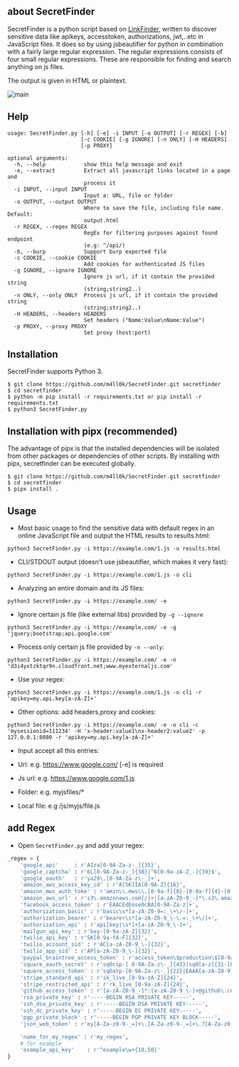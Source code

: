 
## about SecretFinder

SecretFinder is a python script based on [LinkFinder](https://github.com/GerbenJavado/LinkFinder), written to discover sensitive data like apikeys, accesstoken, authorizations, jwt,..etc in JavaScript files. It does so by using jsbeautifier for python in combination with a fairly large regular expression. The regular expressions consists of four small regular expressions. These are responsible for finding and search anything on js files.

The output is given in HTML or plaintext.

![main](https://i.imgur.com/D7MT2KL.png)



## Help

```
usage: SecretFinder.py [-h] [-e] -i INPUT [-o OUTPUT] [-r REGEX] [-b]
                       [-c COOKIE] [-g IGNORE] [-n ONLY] [-H HEADERS]
                       [-p PROXY]

optional arguments:
  -h, --help            show this help message and exit
  -e, --extract         Extract all javascript links located in a page and
                        process it
  -i INPUT, --input INPUT
                        Input a: URL, file or folder
  -o OUTPUT, --output OUTPUT
                        Where to save the file, including file name. Default:
                        output.html
  -r REGEX, --regex REGEX
                        RegEx for filtering purposes against found endpoint
                        (e.g: ^/api/)
  -b, --burp            Support burp exported file
  -c COOKIE, --cookie COOKIE
                        Add cookies for authenticated JS files
  -g IGNORE, --ignore IGNORE
                        Ignore js url, if it contain the provided string
                        (string;string2..)
  -n ONLY, --only ONLY  Process js url, if it contain the provided string
                        (string;string2..)
  -H HEADERS, --headers HEADERS
                        Set headers ("Name:Value\nName:Value")
  -p PROXY, --proxy PROXY
                        Set proxy (host:port)

```

## Installation

SecretFinder supports Python 3.

```
$ git clone https://github.com/m4ll0k/SecretFinder.git secretfinder
$ cd secretfinder
$ python -m pip install -r requirements.txt or pip install -r requirements.txt
$ python3 SecretFinder.py
```

## Installation with pipx (recommended)

The advantage of pipx is that the installed dependencies will be isolated from other packages or dependencies of other scripts.
By installing with pipx, secretfinder can be executed globally.

```
$ git clone https://github.com/m4ll0k/SecretFinder.git secretfinder
$ cd secretfinder
$ pipx install .
```

## Usage

- Most basic usage to find the sensitive data with default regex in an online JavaScript file and output the HTML results to results.html:

`python3 SecretFinder.py -i https://example.com/1.js -o results.html`

- CLI/STDOUT output (doesn't use jsbeautifier, which makes it very fast):

`python3 SecretFinder.py -i https://example.com/1.js -o cli`

- Analyzing an entire domain and its JS files:

`python3 SecretFinder.py -i https://example.com/ -e`

- Ignore certain js file (like external libs) provided by `-g --ignore`

`python3 SecretFinder.py -i https://example.com/ -e -g 'jquery;bootstrap;api.google.com'`

- Process only certain js file provided by `-n --only`:

`python3 SecretFinder.py -i https://example.com/ -e -n 'd3i4yxtzktqr9n.cloudfront.net;www.myexternaljs.com'`

- Use your regex:

`python3 SecretFinder.py -i https://example.com/1.js -o cli -r 'apikey=my.api.key[a-zA-Z]+'`

- Other options: add headers,proxy and cookies:

``python3 SecretFinder.py -i https://example.com/ -e -o cli -c 'mysessionid=111234' -H 'x-header:value1\nx-header2:value2' -p 127.0.0.1:8080 -r 'apikey=my.api.key[a-zA-Z]+'``

- Input accept all this entries:

 - Url: e.g. https://www.google.com/ [-e] is required
 - Js url: e.g. https://www.google.com/1.js
 - Folder: e.g. myjsfiles/*
 - Local file: e.g /js/myjs/file.js




## add Regex

- Open `SecretFinder.py` and add your regex:

```py
_regex = {
    'google_api'     : r'AIza[0-9A-Za-z-_]{35}',
    'google_captcha' : r'6L[0-9A-Za-z-_]{38}|^6[0-9a-zA-Z_-]{39}$',
    'google_oauth'   : r'ya29\.[0-9A-Za-z\-_]+',
    'amazon_aws_access_key_id' : r'A[SK]IA[0-9A-Z]{16}',
    'amazon_mws_auth_toke' : r'amzn\\.mws\\.[0-9a-f]{8}-[0-9a-f]{4}-[0-9a-f]{4}-[0-9a-f]{4}-[0-9a-f]{12}',
    'amazon_aws_url' : r's3\.amazonaws.com[/]+|[a-zA-Z0-9_-]*\.s3\.amazonaws.com',
    'facebook_access_token' : r'EAACEdEose0cBA[0-9A-Za-z]+',
    'authorization_basic' : r'basic\s*[a-zA-Z0-9=:_\+\/-]+',
    'authorization_bearer' : r'bearer\s*[a-zA-Z0-9_\-\.=:_\+\/]+',
    'authorization_api' : r'api[key|\s*]+[a-zA-Z0-9_\-]+',
    'mailgun_api_key' : r'key-[0-9a-zA-Z]{32}',
    'twilio_api_key' : r'SK[0-9a-fA-F]{32}',
    'twilio_account_sid' : r'AC[a-zA-Z0-9_\-]{32}',
    'twilio_app_sid' : r'AP[a-zA-Z0-9_\-]{32}',
    'paypal_braintree_access_token' : r'access_token\$production\$[0-9a-z]{16}\$[0-9a-f]{32}',
    'square_oauth_secret' : r'sq0csp-[ 0-9A-Za-z\-_]{43}|sq0[a-z]{3}-[0-9A-Za-z\-_]{22,43}',
    'square_access_token' : r'sqOatp-[0-9A-Za-z\-_]{22}|EAAA[a-zA-Z0-9]{60}',
    'stripe_standard_api' : r'sk_live_[0-9a-zA-Z]{24}',
    'stripe_restricted_api' : r'rk_live_[0-9a-zA-Z]{24}',
    'github_access_token' : r'[a-zA-Z0-9_-]*:[a-zA-Z0-9_\-]+@github\.com*',
    'rsa_private_key' : r'-----BEGIN RSA PRIVATE KEY-----',
    'ssh_dsa_private_key' : r'-----BEGIN DSA PRIVATE KEY-----',
    'ssh_dc_private_key' : r'-----BEGIN EC PRIVATE KEY-----',
    'pgp_private_block' : r'-----BEGIN PGP PRIVATE KEY BLOCK-----',
    'json_web_token' : r'ey[A-Za-z0-9-_=]+\.[A-Za-z0-9-_=]+\.?[A-Za-z0-9-_.+/=]*$',

    'name_for_my_regex' : r'my_regex',
    # for example
    'example_api_key'    : r'^example\w+{10,50}'
}

```
